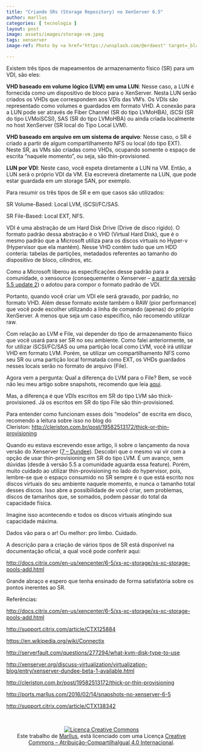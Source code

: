 ```yaml
---
title: "Criando SRs (Storage Repository) no XenServer 6.5"
author: marllus
categories: [ tecnologia ]
layout: post
image: assets/images/storage-vm.jpeg
tags: xenserver
image-ref: Photo by <a href="https://unsplash.com/@erdaest" target=_blank>Erda Estremera</a>

---
```


Existem três tipos de mapeamentos de armazenamento físico (SR) para um VDI, são eles:

**VHD baseado em volume lógico (LVM) em uma LUN**: Nesse caso, a LUN é fornecida como um dispositivo de bloco para o XenServer. Nesta LUN serão criados os VHDs que correspondem aos VDIs das VM&#8217;s. Os VDIs são representado como volumes e guardados em formato VHD. A conexão para a LUN pode ser através de Fiber Channel (SR do tipo LVMoHBA), iSCSI (SR do tipo LVMoiSCSI), SAS (SR do tipo LVMoHBA) ou ainda criada localmente no host XenServer (SR local do Tipo Local LVM).

**VHD baseado em arquivo em um sistema de arquivo**: Nesse caso, o SR é criado a partir de algum compartilhamento NFS ou local (do tipo EXT). Neste SR, as VMs são criadas como VHDs, ocupando somente o espaço de escrita “naquele momento”, ou seja, são thin-provisioned.

**LUN por VDI**: Neste caso, você espeta diretamente a LUN na VM. Então, a LUN será o próprio VDI da VM. Ela escreverá diretamente na LUN, que pode estar guardada em um storage SAN, por exemplo.

Para resumir os três tipos de SR e em que casos são utilizados:

SR Volume-Based: Local LVM, iSCSI/FC/SAS.

SR File-Based: Local EXT, NFS.

VDI é uma abstração de um Hard Disk Drive (Drive de disco rígido). O formato padrão dessa abstração é o VHD (Virtual Hard Disk), que é o mesmo padrão que a Microsoft utiliza para os discos virtuais no Hyper-v (Hypervisor que ela mantém). Nesse VHD contém tudo que um HDD conteria: tabelas de partições, metadados referentes ao tamanho do dispositivo de bloco, cilindros, etc.

Como a Microsoft liberou as especificações desse padrão para a comunidade, o xensource (consequemente o Xenserver – <a href="http://support.citrix.com/article/CTX138342" target="_blank">a partir da versão 5.5 update 2</a>) o adotou para compor o formato padrão de VDI.

Portanto, quando você criar um VDI ele será gravado, por padrão, no formato VHD. Além desse formato existe também o RAW (pior performance) que você pode escolher utilizando a linha de comando (apenas) do próprio XenServer. A menos que seja um caso específico, não recomendo utilizar raw.

Com relação ao LVM e File, vai depender do tipo de armazenamento físico que você usará para ser SR no seu ambiente. Como falei anteriormente, se for utilizar iSCSI/FC/SAS ou uma partição local como LVM, você irá utilizar VHD em formato LVM. Porém, se utilizar um compartilhamento NFS como seu SR ou uma partição local formatada como EXT, os VHDs guardados nesses locais serão no formato de arquivo (File).

Agora vem a pergunta: Qual a diferença do LVM para o File? Bem, se você não leu meu artigo sobre snapshots, recomendo que leia <a href="http://ports.marllus.com/2016/02/17/snapshots-no-xenserver-6-5/" target="_blank">aqui</a>.

Mas, a diferença é que VDIs escritos em SR do tipo LVM são thick-provisioned. Já os escritos em SR do tipo File são thin-provisioned.

Para entender como funcionam esses dois &#8220;modelos&#8221; de escrita em disco, recomendo a leitura sobre isso no blog do Cleriston: <a href="http://cleriston.com.br/post/19582513172/thick-or-thin-provisioning" target="_blank">http://cleriston.com.br/post/19582513172/thick-or-thin-provisioning</a>

Quando eu estava escrevendo esse artigo, li sobre o lançamento da nova versão do Xenserver (<a href="http://xenserver.org/discuss-virtualization/virtualization-blog/entry/xenserver-dundee-beta-1-available.html" target="_blank">7 – Dundee</a>). Descobri que o mesmo vai vir com a opção de usar thin-provisioning em SR do tipo LVM. É um avanço, sem dúvidas (desde à versão 5.5 a comunidade aguarda essa feature). Porém, muito cuidado ao utilizar thin-provisioning no lado do hypervisor, pois, lembre-se que o espaço consumido no SR sempre é o que está escrito nos discos virtuais do seu ambiente naquele momento, e nunca o tamanho total desses discos. Isso abre a possibilidade de você criar, sem problemas, discos de tamanhos que, se somados, podem passar do total da capacidade física.

Imagine isso acontecendo e todos os discos virtuais atingindo sua capacidade máxima.

Dados vão para o ar! Ou melhor: pro limbo. Cuidado.

A descrição para a criação de vários tipos de SR está disponível na documentação oficial, a qual você pode conferir aqui:

<a href="http://docs.citrix.com/en-us/xencenter/6-5/xs-xc-storage/xs-xc-storage-pools-add.html" target="_blank">http://docs.citrix.com/en-us/xencenter/6-5/xs-xc-storage/xs-xc-storage-pools-add.html</a>

Grande abraço e espero que tenha ensinado de forma satisfatória sobre os pontos inerentes ao SR.

Referências:

<a href="http://docs.citrix.com/en-us/xencenter/6-5/xs-xc-storage/xs-xc-storage-pools-add.html" target="_blank">http://docs.citrix.com/en-us/xencenter/6-5/xs-xc-storage/xs-xc-storage-pools-add.html</a>

<a href="http://support.citrix.com/article/CTX125884" target="_blank">http://support.citrix.com/article/CTX125884</a>

<a href="https://en.wikipedia.org/wiki/Connectix" target="_blank">https://en.wikipedia.org/wiki/Connectix</a>

<a href="http://serverfault.com/questions/277294/what-kvm-disk-layout-to-use" target="_blank">http://serverfault.com/questions/277294/what-kvm-disk-type-to-use</a>

<a href="http://xenserver.org/discuss-virtualization/virtualization-blog/entry/xenserver-dundee-beta-1-available.html" target="_blank">http://xenserver.org/discuss-virtualization/virtualization-blog/entry/xenserver-dundee-beta-1-available.html</a>

<a href="http://cleriston.com.br/post/19582513172/thick-or-thin-provisioning" target="_blank">http://cleriston.com.br/post/19582513172/thick-or-thin-provisioning</a>

<a href="http://ports.marllus.com/2016/02/14/snapshots-no-xenserver-6-5" target="_blank">http://ports.marllus.com/2016/02/14/snapshots-no-xenserver-6-5</a>

<a href="http://support.citrix.com/article/CTX138342" target="_blank">http://support.citrix.com/article/CTX138342</a>

&nbsp;

<p style="text-align: center;">
  <a href="http://creativecommons.org/licenses/by-sa/4.0/" rel="license"><img style="border-width: 0;" src="https://i.creativecommons.org/l/by-sa/4.0/88x31.png" alt="Licença Creative Commons" /></a><br /> Este trabalho de <a href="http://ports.marllus.com">Marllus</a>, está licenciado com uma Licença <a href="http://creativecommons.org/licenses/by-sa/4.0/" rel="license">Creative Commons &#8211; Atribuição-CompartilhaIgual 4.0 Internacional</a>.
</p>

